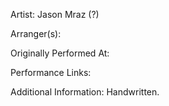 Artist: Jason Mraz (?)

  

Arranger(s):

  

Originally Performed At:

  

Performance Links:

  

Additional Information: Handwritten.